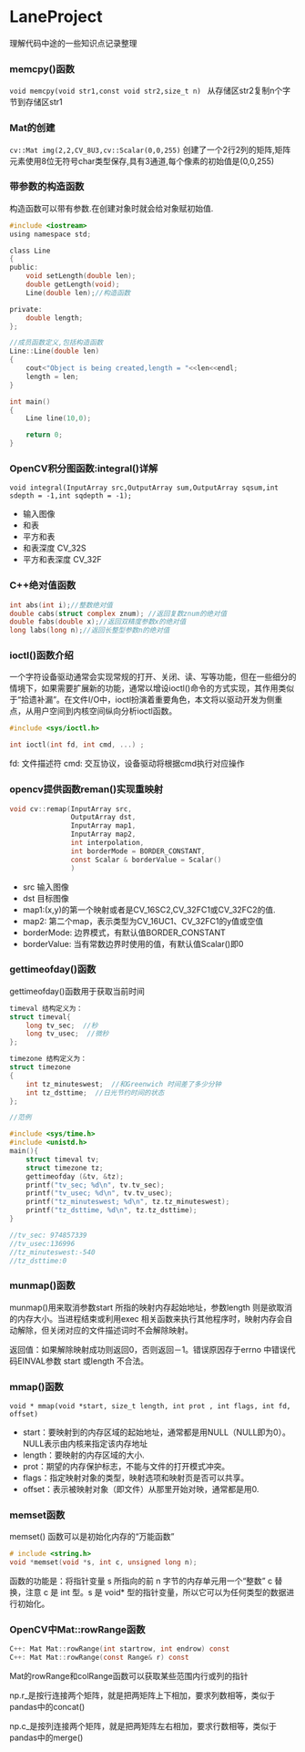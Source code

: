 # LaneProject

理解代码中途的一些知识点记录整理

### memcpy()函数

`void memcpy(void str1,const void str2,size_t n) `
从存储区str2复制n个字节到存储区str1


### Mat的创建
`cv::Mat img(2,2,CV_8U3,cv::Scalar(0,0,255)`
创建了一个2行2列的矩阵,矩阵元素使用8位无符号char类型保存,具有3通道,每个像素的初始值是(0,0,255)


### 带参数的构造函数

构造函数可以带有参数.在创建对象时就会给对象赋初始值.
```c
#include <iostream>
using namespace std;

class Line
{
public:
    void setLength(double len);
    double getLength(void);
    Line(double len);//构造函数

private:
    double length;
};

//成员函数定义,包括构造函数
Line::Line(double len)
{
    cout<"Object is being created,length = "<<len<<endl;
    length = len;
}

int main()
{
    Line line(10,0);

    return 0;
}

```


### OpenCV积分图函数:integral()详解

`void integral(InputArray src,OutputArray sum,OutputArray sqsum,int sdepth = -1,int sqdepth = -1);`
* 输入图像
* 和表
* 平方和表
* 和表深度 CV_32S
* 平方和表深度 CV_32F

### C++绝对值函数
```c
int abs(int i);//整数绝对值
double cabs(struct complex znum); //返回复数znum的绝对值
double fabs(double x);//返回双精度参数x的绝对值
long labs(long n);//返回长整型参数n的绝对值
```

### ioctl()函数介绍

一个字符设备驱动通常会实现常规的打开、关闭、读、写等功能，但在一些细分的情境下，如果需要扩展新的功能，通常以增设ioctl()命令的方式实现，其作用类似于“拾遗补漏”。在文件I/O中，ioctl扮演着重要角色，本文将以驱动开发为侧重点，从用户空间到内核空间纵向分析ioctl函数。
```c
#include <sys/ioctl.h> 

int ioctl(int fd, int cmd, ...) ;
```

fd:  文件描述符
cmd: 交互协议，设备驱动将根据cmd执行对应操作


### opencv提供函数reman()实现重映射
```c
void cv::remap(InputArray src,
               OutputArray dst,
               InputArray map1,
               InputArray map2,
               int interpolation,
               int borderMode = BORDER_CONSTANT,
               const Scalar & borderValue = Scalar()
               )
```

* src 输入图像
* dst 目标图像
* map1:(x,y)的第一个映射或者是CV_16SC2,CV_32FC1或CV_32FC2的值.
* map2: 第二个map，表示类型为CV_16UC1、CV_32FC1的y值或空值
* borderMode: 边界模式，有默认值BORDER_CONSTANT
* borderValue: 当有常数边界时使用的值，有默认值Scalar()即0


### gettimeofday()函数

gettimeofday()函数用于获取当前时间

```c
timeval 结构定义为：
struct timeval{
    long tv_sec;  //秒
    long tv_usec;  //微秒
};

timezone 结构定义为：
struct timezone
{
    int tz_minuteswest;  //和Greenwich 时间差了多少分钟
    int tz_dsttime;  //日光节约时间的状态
};

//范例

#include <sys/time.h>
#include <unistd.h>
main(){
    struct timeval tv;
    struct timezone tz;
    gettimeofday (&tv, &tz);
    printf("tv_sec; %d\n", tv.tv_sec);
    printf("tv_usec; %d\n", tv.tv_usec);
    printf("tz_minuteswest; %d\n", tz.tz_minuteswest);
    printf("tz_dsttime, %d\n", tz.tz_dsttime);
}

//tv_sec: 974857339
//tv_usec:136996
//tz_minuteswest:-540
//tz_dsttime:0
```

### munmap()函数

munmap()用来取消参数start 所指的映射内存起始地址，参数length 则是欲取消的内存大小。当进程结束或利用exec 相关函数来执行其他程序时，映射内存会自动解除，但关闭对应的文件描述词时不会解除映射。

返回值：如果解除映射成功则返回0，否则返回－1。错误原因存于errno 中错误代码EINVAL参数 start 或length 不合法。

### mmap()函数

`void * mmap(void *start, size_t length, int prot , int flags, int fd, offset)`
* start：要映射到的内存区域的起始地址，通常都是用NULL（NULL即为0）。NULL表示由内核来指定该内存地址
* length：要映射的内存区域的大小.
* prot：期望的内存保护标志，不能与文件的打开模式冲突。
* flags：指定映射对象的类型，映射选项和映射页是否可以共享。
* offset：表示被映射对象（即文件）从那里开始对映，通常都是用0.

### memset函数

memset() 函数可以是初始化内存的“万能函数”
```c
# include <string.h>
void *memset(void *s, int c, unsigned long n);
```
函数的功能是：将指针变量 s 所指向的前 n 字节的内存单元用一个“整数” c 替换，注意 c 是 int 型。s 是 void* 型的指针变量，所以它可以为任何类型的数据进行初始化。

### OpenCV中Mat::rowRange函数
```c
C++: Mat Mat::rowRange(int startrow, int endrow) const
C++: Mat Mat::rowRange(const Range& r) const

```
Mat的rowRange和colRange函数可以获取某些范围内行或列的指针


np.r_是按行连接两个矩阵，就是把两矩阵上下相加，要求列数相等，类似于pandas中的concat()

np.c_是按列连接两个矩阵，就是把两矩阵左右相加，要求行数相等，类似于pandas中的merge()



























